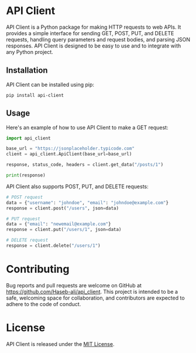 # API Client

API Client is a Python package for making HTTP requests to web APIs. It provides a simple interface for sending GET, POST, PUT, and DELETE requests, handling query parameters and request bodies, and parsing JSON responses. API Client is designed to be easy to use and to integrate with any Python project.

## Installation

API Client can be installed using pip:
```
pip install api-client
```

## Usage

Here's an example of how to use API Client to make a GET request:

```python
import api_client

base_url = "https://jsonplaceholder.typicode.com"
client = api_client.ApiClient(base_url=base_url)

response, status_code, headers = client.get_data("/posts/1")

print(response)

```
API Client also supports POST, PUT, and DELETE requests:
```python
# POST request
data = {"username": "johndoe", "email": "johndoe@example.com"}
response = client.post("/users", json=data)

# PUT request
data = {"email": "newemail@example.com"}
response = client.put("/users/1", json=data)

# DELETE request
response = client.delete("/users/1")
```

#  Contributing
Bug reports and pull requests are welcome on GitHub at https://github.com/Haseb-ali/api_client. This project is intended to be a safe, welcoming space for collaboration, and contributors are expected to adhere to the code of conduct.


# License
API Client is released under the [MIT License](URL).

